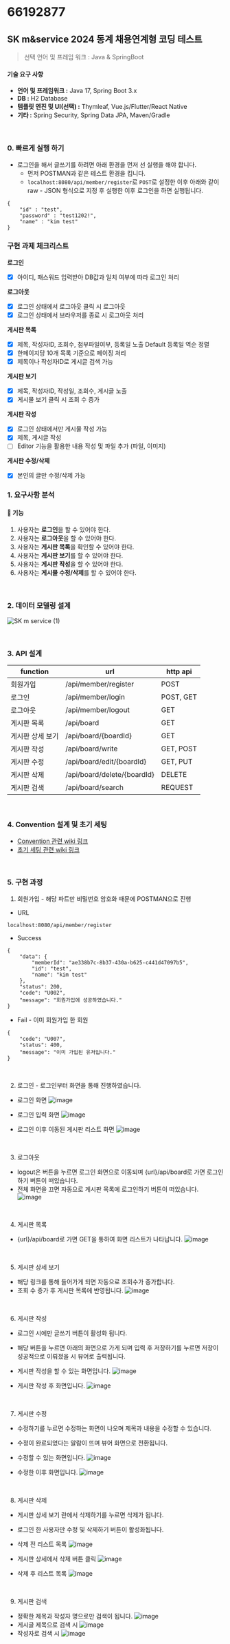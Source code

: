 # 66192877
## SK m&amp;service 2024 동계 채용연계형 코딩 테스트
> 선택 언어 및 프레임 워크 : Java & SpringBoot

#### 기술 요구 사항
- **언어 및 프레임워크 :** Java 17, Spring Boot 3.x
- **DB :** H2 Database
- **템플릿 엔진 및 UI(선택) :** Thymleaf, Vue.js/Flutter/React Native
- **기타 :** Spring Security, Spring Data JPA, Maven/Gradle

</br>

### 0. 빠르게 실행 하기
- 로그인을 해서 글쓰기를 하려면 아래 환경을 먼저 선 실행을 해야 합니다.
     - 먼저 POSTMAN과 같은 테스트 환경을 킵니다.
     - `localhost:8080/api/member/register`로 `POST`로 설정한 이후 아래와 같이 raw - JSON 형식으로 지정 후 실행한 이후 로그인을 하면 실행됩니다.
```
{
    "id" : "test",
    "password" : "test1202!",
    "name" : "kim test"
}
```

### 구현 과제 체크리스트
**로그인**
- [x] 아이디, 패스워드 입력받아 DB값과 일치 여부에 따라 로그인 처리

**로그아웃**
- [x] 로그인 상태에서 로그아웃 클릭 시 로그아웃
- [x] 로그인 상태에서 브라우저를 종료 시 로그아웃 처리

**게시판 목록**
- [x] 제목, 작성자ID, 조회수, 첨부파일여부, 등록일 노출 Default 등록일 역순 정렬
- [x] 한페이지당 10개 목록 기준으로 페이징 처리
- [x] 제목이나 작성자ID로 게시글 검색 가능

**게시판 보기**
- [x] 제목, 작성자ID, 작성일, 조회수, 게시글 노출
- [x] 게시물 보기 클릭 시 조회 수 증가

**게시판 작성**
- [x] 로그인 상태에서만 게시물 작성 가능
- [x] 제목, 게시글 작성
- [ ] Editor 기능을 활용한 내용 작성 및 파일 추가 (파일, 이미지)

**게시판 수정/삭제**
- [x] 본인의 글만 수정/삭제 가능

### 1. 요구사항 분석

#### 📃 기능
1. 사용자는 **로그인**을 할 수 있어야 한다.
2. 사용자는 **로그아웃**을 할 수 있어야 한다.
3. 사용자는 **게시판 목록**을 확인할 수 있어야 한다.
4. 사용자는 **게시판 보기**를 할 수 있어야 한다.
5. 사용자는 **게시판 작성**을 할 수 있어야 한다.
6. 사용자는 **게시물 수정/삭제**를 할 수 있어야 한다.

</br>

### 2. 데이터 모델링 설계
![SK m service (1)](https://github.com/user-attachments/assets/bf12b267-a9d4-407a-8918-b33f0a5f4813)

</br>

### 3. API 설계
| function | url | http api |
|----------|-----|----------|
| 회원가입 | /api/member/register | POST |
| 로그인 | /api/member/login | POST, GET |
| 로그아웃 | /api/member/logout | GET |
| 게시판 목록 | /api/board | GET |
| 게시판 상세 보기 | /api/board/{boardId} | GET |
| 게시판 작성 | /api/board/write | GET, POST |
| 게시판 수정 | /api/board/edit/{boardId} | GET, PUT |
| 게시판 삭제 | /api/board/delete/{boardId} | DELETE |
| 게시판 검색 | /api/board/search | REQUEST |

</br>

### 4. Convention 설계 및 초기 세팅
- [ Convention 관련 wiki 링크 ](https://github.com/K-0joo/66192877/wiki/Coding-Conventions)
- [ 초기 세팅 관련 wiki 링크 ](https://github.com/K-0joo/66192877/wiki/Initialize-Setting-About-Spring-Boot)

</br>

### 5. 구현 과정
1. 회원가입 - 해당 파트만 비밀번호 암호화 때문에 POSTMAN으로 진행
- URL
```
localhost:8080/api/member/register
```

- Success
```
{
    "data": {
        "memberId": "ae338b7c-8b37-430a-b625-c441d47097b5",
        "id": "test",
        "name": "kim test"
    },
    "status": 200,
    "code": "U002",
    "message": "회원가입에 성공하였습니다."
}
```

- Fail - 이미 회원가입 한 회원
```
{
    "code": "U007",
    "status": 400,
    "message": "이미 가입된 유저입니다."
}
```

</br>

2. 로그인 - 로그인부터 화면을 통해 진행하였습니다.
- 로그인 화면
![image](https://github.com/user-attachments/assets/b3cddeca-ac53-4024-8f20-9411180e664e)

- 로그인 입력 화면 
![image](https://github.com/user-attachments/assets/be4dbacb-931c-4e23-9436-6fe39aa0fd4b)

- 로그인 이후 이동된 게시판 리스트 화면
![image](https://github.com/user-attachments/assets/ce77efd6-f7ea-47ee-82ba-433d9d844302)


</br>

3. 로그아웃
- logout은 버튼을 누르면 로그인 화면으로 이동되며 {url}/api/board로 가면 로그인하기 버튼이 떠있습니다.
- 전체 화면을 끄면 자동으로 게시판 목록에 로그인하기 버튼이 떠있습니다.
![image](https://github.com/user-attachments/assets/c6523cc1-6197-4475-8fff-b503de449a58)


</br>

4. 게시판 목록
- {url}/api/board로 가면 GET을 통하여 화면 리스트가 나타납니다.
![image](https://github.com/user-attachments/assets/5e8b863b-924e-423d-bd2c-040365129907)

</br>

5. 게시판 상세 보기
- 해당 링크를 통해 들어가게 되면 자동으로 조회수가 증가합니다.
- 조회 수 증가 후 게시판 목록에 반영됩니다.
![image](https://github.com/user-attachments/assets/7c0cf0ac-fb1b-4cf6-a3d3-6c85de5dbaac)

</br>

6. 게시판 작성
- 로그인 시에만 글쓰기 버튼이 활성화 됩니다.
- 해당 버튼을 누르면 아래의 화면으로 가게 되며 입력 후 저장하기를 누르면 저장이 성공적으로 이뤄졌을 시 뷰어로 출력됩니다.

- 게시판 작성을 할 수 있는 화면입니다.
![image](https://github.com/user-attachments/assets/363c6a28-8fb3-4fce-9c10-b1b0130435fd)

- 게시판 작성 후 화면입니다.
![image](https://github.com/user-attachments/assets/2bfc90be-23ab-4c3f-bc01-f70cffbd5c4f)

</br>

7. 게시판 수정
- 수정하기를 누르면 수정하는 화면이 나오며 제목과 내용을 수정할 수 있습니다.
- 수정이 완료되었다는 알람이 뜨며 뷰어 화면으로 전환됩니다.
  
- 수정할 수 있는 화면입니다.
![image](https://github.com/user-attachments/assets/5de4c881-4e18-42d3-adab-4bd62725587f)

- 수정한 이후 화면입니다.
![image](https://github.com/user-attachments/assets/bba8ab4c-dc8e-498a-b1b9-458cd2865349)

</br>

8. 게시판 삭제
- 게시판 상세 보기 란에서 삭제하기를 누르면 삭제가 됩니다.
- 로그인 한 사용자만 수정 및 삭제하기 버튼이 활성화됩니다.

- 삭제 전 리스트 목록 
![image](https://github.com/user-attachments/assets/d206a081-175f-428f-a27c-19e6bcb4a0d1)

- 게시판 상세에서 삭제 버튼 클릭
![image](https://github.com/user-attachments/assets/f4a4b61e-c67e-4175-9f15-8ae146c96721)

- 삭제 후 리스트 목록
![image](https://github.com/user-attachments/assets/ca0d3f4f-3aed-4e10-8d41-6f34166319b2)

</br>

9. 게시판 검색
- 정확한 제목과 작성자 명으로만 검색이 됩니다.
![image](https://github.com/user-attachments/assets/78d7db79-0227-48e7-b3ef-db1a197b25d6)
- 게시글 제목으로 검색 시
![image](https://github.com/user-attachments/assets/cc954e07-fee5-49ba-8178-32e601b8ba87)
- 작성자로 검색 시
![image](https://github.com/user-attachments/assets/015295be-c9e9-4845-b7de-b1c929e5f885)

